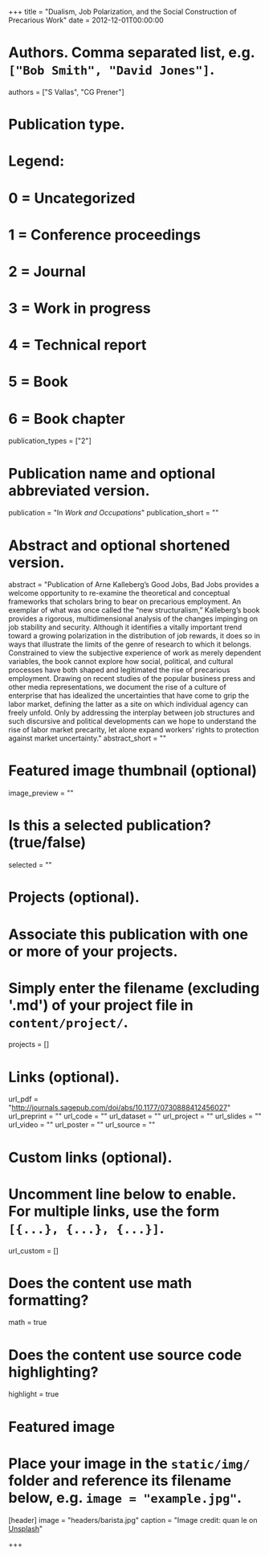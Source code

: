+++
title = "Dualism, Job Polarization, and the Social Construction of Precarious Work"
date = 2012-12-01T00:00:00

# Authors. Comma separated list, e.g. `["Bob Smith", "David Jones"]`.
authors = ["S Vallas", "CG Prener"]

# Publication type.
# Legend:
# 0 = Uncategorized
# 1 = Conference proceedings
# 2 = Journal
# 3 = Work in progress
# 4 = Technical report
# 5 = Book
# 6 = Book chapter
publication_types = ["2"]

# Publication name and optional abbreviated version.
publication = "In *Work and Occupations*"
publication_short = ""

# Abstract and optional shortened version.
abstract = "Publication of Arne Kalleberg’s Good Jobs, Bad Jobs provides a welcome opportunity to re-examine the theoretical and conceptual frameworks that scholars bring to bear on precarious employment. An exemplar of what was once called the “new structuralism,” Kalleberg’s book provides a rigorous, multidimensional analysis of the changes impinging on job stability and security. Although it identifies a vitally important trend toward a growing polarization in the distribution of job rewards, it does so in ways that illustrate the limits of the genre of research to which it belongs. Constrained to view the subjective experience of work as merely dependent variables, the book cannot explore how social, political, and cultural processes have both shaped and legitimated the rise of precarious employment. Drawing on recent studies of the popular business press and other media representations, we document the rise of a culture of enterprise that has idealized the uncertainties that have come to grip the labor market, defining the latter as a site on which individual agency can freely unfold. Only by addressing the interplay between job structures and such discursive and political developments can we hope to understand the rise of labor market precarity, let alone expand workers’ rights to protection against market uncertainty."
abstract_short = ""

# Featured image thumbnail (optional)
image_preview = ""

# Is this a selected publication? (true/false)
selected = ""

# Projects (optional).
#   Associate this publication with one or more of your projects.
#   Simply enter the filename (excluding '.md') of your project file in `content/project/`.
projects = []

# Links (optional).
url_pdf = "http://journals.sagepub.com/doi/abs/10.1177/0730888412456027"
url_preprint = ""
url_code = ""
url_dataset = ""
url_project = ""
url_slides = ""
url_video = ""
url_poster = ""
url_source = ""

# Custom links (optional).
#   Uncomment line below to enable. For multiple links, use the form `[{...}, {...}, {...}]`.
url_custom = []

# Does the content use math formatting?
math = true

# Does the content use source code highlighting?
highlight = true

# Featured image
# Place your image in the `static/img/` folder and reference its filename below, e.g. `image = "example.jpg"`.
[header]
image = "headers/barista.jpg"
caption = "Image credit: quan le on [Unsplash](https://unsplash.com/photos/GKnCGtuR4xs)"

+++
